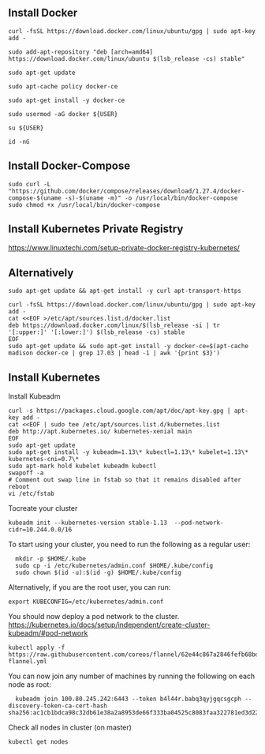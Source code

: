 Install Docker
-------------- 
```
curl -fsSL https://download.docker.com/linux/ubuntu/gpg | sudo apt-key add -

sudo add-apt-repository "deb [arch=amd64] https://download.docker.com/linux/ubuntu $(lsb_release -cs) stable"

sudo apt-get update

sudo apt-cache policy docker-ce

sudo apt-get install -y docker-ce

sudo usermod -aG docker ${USER}

su ${USER}

id -nG
```

Install Docker-Compose
---------------------- 
```
sudo curl -L "https://github.com/docker/compose/releases/download/1.27.4/docker-compose-$(uname -s)-$(uname -m)" -o /usr/local/bin/docker-compose
sudo chmod +x /usr/local/bin/docker-compose
```

Install Kubernetes Private Registry
----------------------------------- 
https://www.linuxtechi.com/setup-private-docker-registry-kubernetes/

Alternatively
------------------
```
sudo apt-get update && apt-get install -y curl apt-transport-https

curl -fsSL https://download.docker.com/linux/ubuntu/gpg | sudo apt-key add -
cat <<EOF >/etc/apt/sources.list.d/docker.list
deb https://download.docker.com/linux/$(lsb_release -si | tr '[:upper:]' '[:lower:]') $(lsb_release -cs) stable
EOF
sudo apt-get update && sudo apt-get install -y docker-ce=$(apt-cache madison docker-ce | grep 17.03 | head -1 | awk '{print $3}')
```
Install Kubernetes
------------------
Install Kubeadm
```
curl -s https://packages.cloud.google.com/apt/doc/apt-key.gpg | apt-key add -
cat <<EOF | sudo tee /etc/apt/sources.list.d/kubernetes.list
deb http://apt.kubernetes.io/ kubernetes-xenial main
EOF
sudo apt-get update
sudo apt-get install -y kubeadm=1.13\* kubectl=1.13\* kubelet=1.13\* kubernetes-cni=0.7\*
sudo apt-mark hold kubelet kubeadm kubectl
swapoff -a
# Comment out swap line in fstab so that it remains disabled after reboot
vi /etc/fstab
```
Tocreate your cluster
```
kubeadm init --kubernetes-version stable-1.13  --pod-network-cidr=10.244.0.0/16
```

To start using your cluster, you need to run the following as a regular user:
```
  mkdir -p $HOME/.kube
  sudo cp -i /etc/kubernetes/admin.conf $HOME/.kube/config
  sudo chown $(id -u):$(id -g) $HOME/.kube/config
```

Alternatively, if you are the root user, you can run:
```
export KUBECONFIG=/etc/kubernetes/admin.conf
```

You should now deploy a pod network to the cluster.
https://kubernetes.io/docs/setup/independent/create-cluster-kubeadm/#pod-network
```
kubectl apply -f https://raw.githubusercontent.com/coreos/flannel/62e44c867a2846fefb68bd5f178daf4da3095ccb/Documentation/kube-flannel.yml
```

You can now join any number of machines by running the following on each node
as root:
```
  kubeadm join 100.80.245.242:6443 --token b4l44r.babq3qyjgqcsgcph --discovery-token-ca-cert-hash sha256:ac1cb1bdca98c32db61e38a2a8953de66f333ba04525c8083faa322781ed3d22
```

Check all nodes in cluster (on master)
```
kubectl get nodes
```
